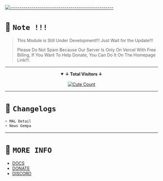 [![-----------------------------------------------------](https://raw.githubusercontent.com/andreasbm/readme/master/assets/lines/colored.png)](#table-of-contents)

# 🛑 `Note !!!`
> This Module is Still Under Development!!! Just Wait for the Update!!!
> 
> Please Do Not Spam Because Our Server Is Only On Vercel With Free Billing, If You Want To Help Donate, You Can Do It On The Homepage Link!!!.

---------

<details open align="center">
<summary><b>↓ Total Visitors ↓</b></summary>
<br>
<a href="https://www.instagram.com/fatih_frdaus"><img alt="Cute Count" src="https://count.getloli.com/get/@NeofetchNpc?theme=rule34"/></a>
</details>
</div>

---------

# 📍 `Changelogs`
```js
+ MAL Detail
+ News Gempa
```

---------

# 📍 `MORE INFO`
- [DOCS](https://github.com/NSSID/Ness-MODULE/wiki/Dokumentasi)
- [DONATE](https://saweria.co/YUSUP909)
- [DISCORD](https://discord.gg/y4W3yd5GU5)
